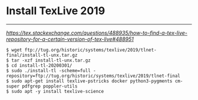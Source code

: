 # Install TexLive 2019
---------------------- 

*https://tex.stackexchange.com/questions/488935/how-to-find-a-tex-live-repository-for-a-certain-version-of-tex-live#488951*

```
$ wget ftp://tug.org/historic/systems/texlive/2019/tlnet-final/install-tl-unx.tar.gz
$ tar -xzf install-tl-unx.tar.gz
$ cd install-tl-20200301/
$ sudo ./install-tl -scheme=full -repository=ftp://tug.org/historic/systems/texlive/2019/tlnet-final
$ sudo apt-get install texlive-pstricks docker python3-pygments cm-super pdfgrep poppler-utils
$ sudo apt -y install texlive-science
```
